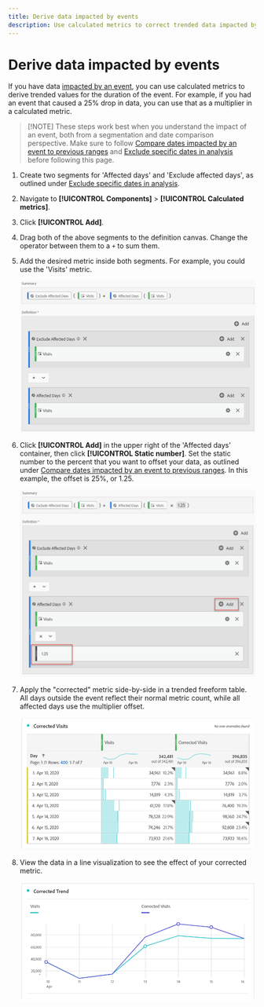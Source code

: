 ```yaml
---
title: Derive data impacted by events
description: Use calculated metrics to correct trended data impacted by an event.
---
```


# Derive data impacted by events

If you have data [impacted by an event](/help/technotes/event-impacted.md), you can use calculated metrics to derive trended values for the duration of the event. For example, if you had an event that caused a 25% drop in data, you can use that as a multiplier in a calculated metric.

>[!NOTE] These steps work best when you understand the impact of an event, both from a segmentation and date comparison perspective. Make sure to follow [Compare dates impacted by an event to previous ranges](/help/analyze/analysis-workspace/components/calendar-date-ranges/compare-event.md) and [Exclude specific dates in analysis](../c-segmentation/use-cases/exclude-date-range.md) before following this page.

1. Create two segments for 'Affected days' and 'Exclude affected days', as outlined under [Exclude specific dates in analysis](../c-segmentation/use-cases/exclude-date-range.md).
2. Navigate to **[!UICONTROL Components]** > **[!UICONTROL Calculated metrics]**.
3. Click **[!UICONTROL Add]**.
4. Drag both of the above segments to the definition canvas. Change the operator between them to a `+` to sum them.
5. Add the desired metric inside both segments. For example, you could use the 'Visits' metric.

   ![Segment builder](assets/event_segment_builder.png)

6. Click **[!UICONTROL Add]** in the upper right of the 'Affected days' container, then click **[!UICONTROL Static number]**. Set the static number to the percent that you want to offset your data, as outlined under [Compare dates impacted by an event to previous ranges](/help/analyze/analysis-workspace/components/calendar-date-ranges/compare-event.md). In this example, the offset is 25%, or 1.25.

   ![Static number](assets/event_static_number.png)

7. Apply the "corrected" metric side-by-side in a trended freeform table. All days outside the event reflect their normal metric count, while all affected days use the multiplier offset.

   ![Corrected metric](assets/event_corrected.png)

8. View the data in a line visualization to see the effect of your corrected metric.

   ![Corrected line](assets/event_line.png)
